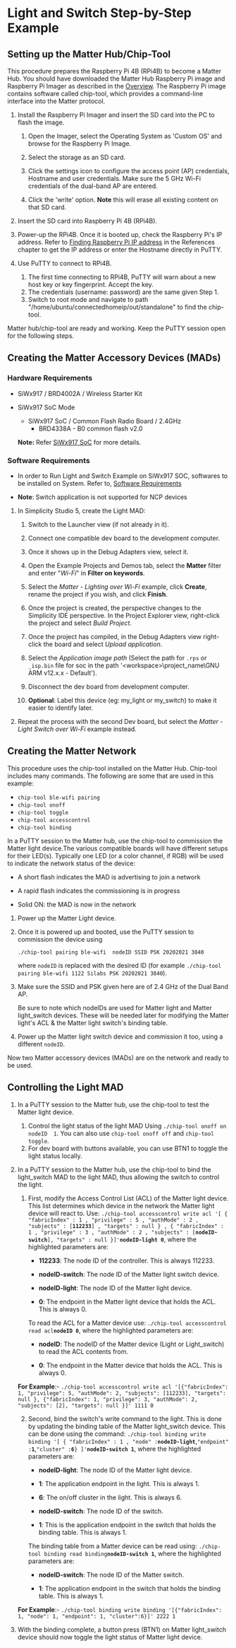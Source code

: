 # Light and Switch Step-by-Step Example

## Setting up the Matter Hub/Chip-Tool

This procedure prepares the Raspberry Pi 4B (RPi4B) to become a Matter Hub. You should have downloaded the Matter Hub Raspberry Pi image and Raspberry Pi Imager as described in the [Overview](/matter/<docspace-docleaf-version>/matter-overview). The Raspberry Pi image contains software called chip-tool, which provides a command-line interface into the Matter protocol. 

1. Install the Raspberry Pi Imager and insert the SD card into the PC to flash the image.

   1. Open the Imager, select the Operating System as 'Custom OS' and browse for the Raspberry Pi Image.

   2. Select the storage as an SD card.

   3. Click the settings icon to configure the access point (AP) credentials, Hostname and user credentials. Make sure the 5 GHz Wi-Fi credentials of the dual-band AP are entered.

   4. Click the 'write' option. **Note** this will erase all existing content on that SD card.

2. Insert the SD card into Raspberry Pi 4B (RPi4B).

3. Power-up the RPi4B. Once it is booted up, check the Raspberry Pi's IP address. Refer to [Finding Raspberry Pi IP address](/matter/<docspace-docleaf-version>/matter-references/find-raspi) in the References chapter to get the IP address or enter the Hostname directly in PuTTY. 

4. Use PuTTY to connect to RPi4B.

   1. The first time connecting to RPi4B, PuTTY will warn about a new host key or key fingerprint. Accept the key.
   2. The credentials (username: password) are the same given Step 1.
   3. Switch to root mode and navigate to path "/home/ubuntu/connectedhomeip/out/standalone" to find the chip-tool.

Matter hub/chip-tool are ready and working. Keep the PuTTY session open for the following steps.

## Creating the Matter Accessory Devices (MADs)

### Hardware Requirements
-   SiWx917 / BRD4002A / Wireless Starter Kit
-   SiWx917 SoC Mode
    -   SiWx917 SoC / Common Flash Radio Board / 2.4GHz
        -   BRD4338A - B0 common flash v2.0

    **Note:**
    Refer [SiWx917 SoC](https://www.silabs.com/development-tools/wireless/wi-fi/siwx917-pro-kit?tab=techdocs) for more details.

### Software Requirements
- In order to Run Light and Switch Example on SiWx917 SOC, softwares to be installed on System. Refer to, [Software Requirements](/matter/<dospace-docleaf-version>/matter-prerequisites/software-requirements)

- **Note**: Switch application is not supported for NCP devices

1. In Simplicity Studio 5, create the Light MAD:

   1. Switch to the Launcher view (if not already in it).

   2. Connect one compatible dev board to the development computer. 

   3. Once it shows up in the Debug Adapters view, select it.

   4. Open the Example Projects and Demos tab, select the **Matter** filter and enter "*Wi-Fi*" in **Filter on keywords**.

   5. Select the *Matter - Lighting over Wi-Fi* example, click **Create**, rename the project if you wish, and click **Finish**.

   6. Once the project is created, the perspective changes to the Simplicity IDE perspective. In the Project Explorer view, right-click the project and select *Build Project*.

   7. Once the project has compiled, in the Debug Adapters view right-click the board and select *Upload application*.

   8. Select the *Application image path* (Select the path for `.rps` or `_isp.bin` file for soc in the path '\<workspace\>\project_name\GNU ARM v12.x.x - Default').

   9. Disconnect the dev board from development computer.

   10. **Optional**: Label this device (eg: my_light or my_switch) to make it easier to identify later.

2. Repeat the process with the second Dev board, but select the *Matter - Light Switch over Wi-Fi* example instead.

## Creating the Matter Network

This procedure uses the chip-tool installed on the Matter Hub. Chip-tool includes many commands. The following are some that are used in this example:

- `chip-tool ble-wifi pairing`
- `chip-tool onoff`
- `chip-tool toggle`
- `chip-tool accesscontrol`
- `chip-tool binding`

In a PuTTY session to the Matter hub, use the chip-tool to commission the Matter light device.The various compatible boards will have different setups for their LED(s). Typically one LED (or a color channel, if RGB) will be used to indicate the network status of the device:

- A short flash indicates the MAD is advertising to join a network

- A rapid flash indicates the commissioning is in progress

- Solid ON: the MAD is now in the network

1. Power up the Matter Light device.

2. Once it is powered up and booted, use the PuTTY session to commission the device using

   `./chip-tool pairing ble-wifi  nodeID SSID PSK 20202021 3840`
  
   where `nodeID` is replaced with the desired ID (for example `./chip-tool pairing ble-wifi 1122 Silabs PSK 20202021 3840`).

3. Make sure the SSID and PSK given here are of 2.4 GHz of the Dual Band AP.

   Be sure to note which nodeIDs are used for Matter light and  Matter light_switch devices. These will be needed later for modifying the Matter light's ACL & the Matter light switch's binding table.

4. Power up the Matter light switch device and commission it too, using a different `nodeID`.

Now two Matter accessory devices (MADs) are on the network and ready to be used.

## Controlling the Light MAD

1. In a PuTTY session to the Matter hub, use the chip-tool to test the Matter light device.

   1. Control the light status of the light MAD Using `./chip-tool onoff on nodeID  1`. You can also use `chip-tool onoff off`  and `chip-tool toggle`.
   2. For dev board with buttons available, you can use BTN1 to toggle the light status locally.

2. In a PuTTY session to the Matter hub, use the chip-tool to bind the light_switch MAD to the light MAD, thus allowing the switch to control the light.

   
   1. First, modify the Access Control List (ACL) of the Matter light device. This list determines which device in the network the Matter light device will react to. Use: `./chip-tool accesscontrol write acl '[ { "fabricIndex" : 1 , "privilege" : 5 , "authMode" : 2 , "subjects" : [`**`112233`**`] , "targets" : null } , { "fabricIndex" : 1 , "privilege" : 3 , "authMode" : 2 , "subjects" : [`**`nodeID-switch`**` ], "targets" : null }]' `**`nodeID-light 0`**, where the highlighted parameters are:

      - **112233**: The node ID of the controller. This is always 112233.

      - **nodeID-switch**: The node ID of the Matter light switch device.

      - **nodeID-light**: The node ID of the Matter light device.

      - **0**: The endpoint in the Matter light device that holds the ACL. This is always 0.

      To read the ACL for a Matter device use: `./chip-tool accesscontrol read acl`**`nodeID 0`**, where the highlighted parameters are:

      - **nodeID**: The nodeID of the Matter device (Light or Light_switch) to read the ACL contents from.

      - **0**: The endpoint in the Matter device that holds the ACL. This is always 0.
   
   **For Example**:- `./chip-tool accesscontrol write acl '[{"fabricIndex": 1, "privilege": 5, "authMode": 2, "subjects": [112233], "targets": null }, {"fabricIndex": 1, "privilege": 3, "authMode": 2, "subjects": [2], "targets": null }]' 1111 0`
   

   2. Second, bind the switch's write command to the light. This is done by updating the binding table of the Matter light_switch device. This can be done using the command: `./chip-tool binding write binding '[ { "fabricIndex" : 1 , "node" :`**`nodeID-light`**,` "endpoint" : `**`1`**,`"cluster" :`**`6`**`} ]'`**`nodeID-switch 1`**, where the highlighted parameters are:

      - **nodeID-light**: The node ID of the Matter light device.

      - **1**: The application endpoint in the light. This is always 1.

      - **6**: The on/off cluster in the light. This is always 6.

      - **nodeID-switch**: The node ID of the switch.

      - **1**: This is the application endpoint in the switch that holds the binding table. This is always 1.

      The binding table from a Matter device can be read using: `./chip-tool binding read binding`**`nodeID-switch 1`**, where the highlighted parameters are:

      - **nodeID-switch**: The node ID of the Matter switch.

      - **1**: The application endpoint in the switch that holds the binding table. This is always 1.
  
   **For Example**:- `./chip-tool binding write binding '[{"fabricIndex": 1, "node": 1, "endpoint": 1, "cluster":6}]' 2222 1`

3. With the binding complete, a button press (BTN1) on Matter light_switch device should now toggle the light status of Matter light device. 